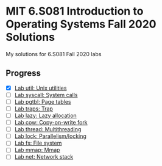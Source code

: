 # MIT 6.S081 Introduction to Operating Systems Fall 2020 Solutions

My solutions for 6.S081 Fall 2020 labs

## Progress

- [x] [Lab util: Unix utilities](https://github.com/Taowyoo/6.S081/tree/util-solution)
- [ ] [Lab syscall: System calls](https://pdos.csail.mit.edu/6.828/2020/labs/syscall.html)
- [ ] [Lab pgtbl: Page tables](https://pdos.csail.mit.edu/6.828/2020/labs/pgtbl.html)
- [ ] [Lab traps: Trap](https://pdos.csail.mit.edu/6.828/2020/labs/traps.html)
- [ ] [Lab lazy: Lazy allocation](https://pdos.csail.mit.edu/6.828/2020/labs/lazy.html)
- [ ] [Lab cow: Copy-on-write fork](https://pdos.csail.mit.edu/6.828/2020/labs/cow.html)
- [ ] [Lab thread: Multithreading](https://pdos.csail.mit.edu/6.828/2020/labs/thread.html)
- [ ] [Lab lock: Parallelism/locking](https://pdos.csail.mit.edu/6.828/2020/labs/lock.html)
- [ ] [Lab fs: File system](https://pdos.csail.mit.edu/6.828/2020/labs/fs.html)
- [ ] [Lab mmap: Mmap](https://pdos.csail.mit.edu/6.828/2020/labs/mmap.html)
- [ ] [Lab net: Network stack](https://pdos.csail.mit.edu/6.828/2020/labs/net.html)
